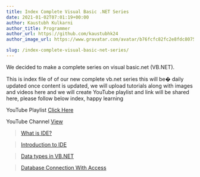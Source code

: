 ```yaml
---
title: Index Complete Visual Basic .NET Series
date: 2021-01-02T07:01:19+00:00
author: Kaustubh Kulkarni
author_title: Programmer
author_url: https://github.com/kaustubhk24
author_image_url: https://www.gravatar.com/avatar/b76fcfc82fc2e8fdc8075636f1735f61?s=200

slug: /index-complete-visual-basic-net-series/
---
```

We decided to make a complete series on visual basic.net (VB.NET).

This is index file of of our new complete vb.net series this will be� daily updated once content is updated, we will upload tutorials along with images and videos here and we will create YouTube playlist and link will be shared here, please follow below index, happy learning

YouTube Playlist [Click Here](https://www.youtube.com/playlist?list=PLOO3sLziWSxa0MO2x1r-7BQyfQX7vtomf)

YouTube Channel [View](https://youtube.com/channel/UCvKwlY1FcpDkmz4XbC9ikZQ?sub_confirmation=1)

> [What is IDE?](https://blog.kaustubh.codes/visual-studio-ide/)

> [Introduction to IDE](https://blog.kaustubh.codes/introduction-to-ide/)

> [Data types in VB.NET](https://blog.kaustubh.codes/data-types-in-vb-net/)

> [Database Connection With Access](https://blog.kaustubh.codes/how-to-connect-microsoft-access-database-to-vb-net-in-visual-studio/)